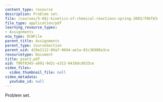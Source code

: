 ```yaml
---
content_type: resource
description: Problem set.
file: /courses/5-68j-kinetics-of-chemical-reactions-spring-2003/f96f8345a6919d2ce3130418dcd633ce_pset3.pdf
file_type: application/pdf
learning_resource_types:
- Assignments
ocw_type: OCWFile
parent_title: Assignments
parent_type: CourseSection
parent_uid: 429e2112-09a7-0694-ae1a-02c36988a3ca
resourcetype: Document
title: pset3.pdf
uid: f96f8345-a691-9d2c-e313-0418dcd633ce
video_files:
  video_thumbnail_file: null
video_metadata:
  youtube_id: null
---
```

Problem set.

